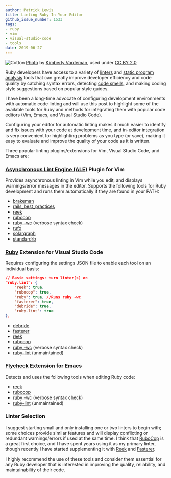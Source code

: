 ```yaml
---
author: Patrick Lewis
title: Linting Ruby In Your Editor
github_issue_number: 1533
tags:
- ruby
- vim
- visual-studio-code
- tools
date: 2019-06-27
---
```


<img src="/blog/2019/06/linting-ruby-in-your-editor/banner.jpg" alt="Cotton" /> [Photo](https://flic.kr/p/azENYB) by [Kimberly Vardeman](https://www.flickr.com/people/kimberlykv/), used under [CC BY 2.0](https://creativecommons.org/licenses/by/2.0/)

Ruby developers have access to a variety of [linters](https://en.wikipedia.org/wiki/Lint_(software)) and [static program analysis](https://en.wikipedia.org/wiki/Static_program_analysis) tools that can greatly improve developer efficiency and code quality by catching syntax errors, detecting [code smells](https://en.wikipedia.org/wiki/Code_smell), and making coding style suggestions based on popular style guides.

I have been a long-time advocate of configuring development environments with automatic code linting and will use this post to highlight some of the available tools for Ruby and methods for integrating them with popular code editors (Vim, Emacs, and Visual Studio Code).

Configuring your editor for automatic linting makes it much easier to identify and fix issues with your code at development time, and in-editor integration is very convenient for highlighting problems as you type (or save), making it easy to evaluate and improve the quality of your code as it is written.

Three popular linting plugins/extensions for Vim, Visual Studio Code, and Emacs are:

### [Asynchronous Lint Engine (ALE)](https://github.com/w0rp/ale) Plugin for Vim

Provides asynchronous linting in Vim while you edit, and displays warnings/error messages in the editor. Supports the following tools for Ruby development and runs them automatically if they are found in your PATH:

* [brakeman](https://brakemanscanner.org)
* [rails_best_practices](https://github.com/flyerhzm/rails_best_practices)
* [reek](https://github.com/troessner/reek)
* [rubocop](https://github.com/rubocop-hq/rubocop)
* [ruby -wc](https://www.ruby-lang.org/en/) (verbose syntax check)
* [rufo](https://github.com/ruby-formatter/rufo)
* [solargraph](https://solargraph.org)
* [standardrb](https://github.com/testdouble/standard)

### [Ruby](https://marketplace.visualstudio.com/items?itemName=rebornix.Ruby#linters) Extension for Visual Studio Code

Requires configuring the settings JSON file to enable each tool on an individual basis:

```json
// Basic settings: turn linter(s) on
"ruby.lint": {
	"reek": true,
	"rubocop": true,
	"ruby": true, //Runs ruby -wc
	"fasterer": true,
	"debride": true,
	"ruby-lint": true
},
```

* [debride](https://github.com/seattlerb/debride)
* [fasterer](https://github.com/DamirSvrtan/fasterer)
* [reek](https://github.com/troessner/reek)
* [rubocop](https://github.com/rubocop-hq/rubocop)
* [ruby -wc](https://www.ruby-lang.org/en/) (verbose syntax check)
* [ruby-lint](https://gitlab.com/yorickpeterse/ruby-lint) (unmaintained)

### [Flycheck](https://www.flycheck.org/en/latest/) Extension for Emacs

Detects and uses the following tools when editing Ruby code:

* [reek](https://github.com/troessner/reek)
* [rubocop](https://github.com/rubocop-hq/rubocop)
* [ruby -wc](https://www.ruby-lang.org/en/) (verbose syntax check)
* [ruby-lint](https://gitlab.com/yorickpeterse/ruby-lint) (unmaintained)

### Linter Selection

I suggest starting small and only installing one or two linters to begin with; some choices provide similar features and will display conflicting or redundant warnings/errors if used at the same time. I think that [RuboCop](https://github.com/rubocop-hq/rubocop) is a great first choice, and I have spent years using it as my primary linter, though recently I have started supplementing it with [Reek](https://github.com/troessner/reek) and [Fasterer](https://github.com/DamirSvrtan/fasterer).

I highly recommend the use of these tools and consider them essential for any Ruby developer that is interested in improving the quality, reliability, and maintainability of their code.
